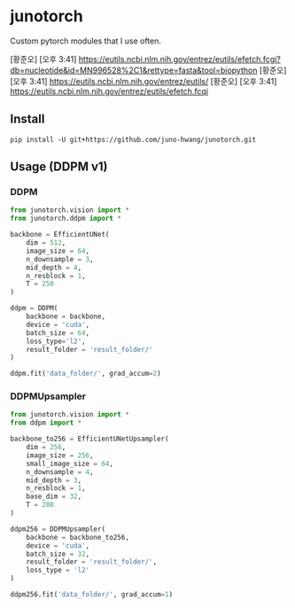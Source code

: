 # junotorch
Custom pytorch modules that I use often.

[황준오] [오후 3:41] https://eutils.ncbi.nlm.nih.gov/entrez/eutils/efetch.fcgi?db=nucleotide&id=MN996528%2C1&rettype=fasta&tool=biopython
[황준오] [오후 3:41] https://eutils.ncbi.nlm.nih.gov/entrez/eutils/
[황준오] [오후 3:41] https://eutils.ncbi.nlm.nih.gov/entrez/eutils/efetch.fcqi


## Install

```
pip install -U git+https://github.com/juno-hwang/junotorch.git
```

## Usage (DDPM v1)

### DDPM
```python
from junotorch.vision import *
from junotorch.ddpm import *

backbone = EfficientUNet(
    dim = 512,
    image_size = 64,
    n_downsample = 3,
    mid_depth = 4,
    n_resblock = 1,
    T = 250
)

ddpm = DDPM(
    backbone = backbone,
    device = 'cuda',
    batch_size = 64,
    loss_type='l2',
    result_folder = 'result_folder/'
)

ddpm.fit('data_folder/', grad_accum=2)
```

### DDPMUpsampler
```python
from junotorch.vision import *
from ddpm import *

backbone_to256 = EfficientUNetUpsampler(
    dim = 256,
    image_size = 256,
    small_image_size = 64,
    n_downsample = 4,
    mid_depth = 3,
    n_resblock = 1,
    base_dim = 32,
    T = 200
)

ddpm256 = DDPMUpsampler(
    backbone = backbone_to256,
    device = 'cuda',
    batch_size = 32,
    result_folder = 'result_folder/',
    loss_type = 'l2'
)

ddpm256.fit('data_folder/', grad_accum=1)
```
